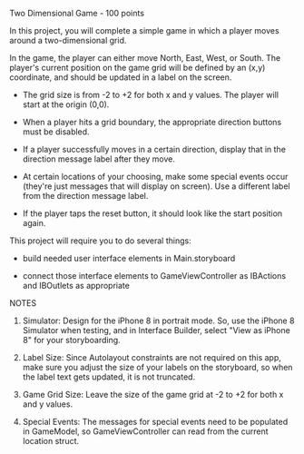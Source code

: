 Two Dimensional Game - 100 points

In this project, you will complete a simple game in which a player moves around a two-dimensional grid. 

In the game, the player can either move North, East, West, or South. The player's current position on the game grid will be defined by an (x,y) coordinate, and should be updated in a label on the screen.

- The grid size is from -2 to +2 for both x and y values. The player will start at the origin (0,0).

- When a player hits a grid boundary, the appropriate direction buttons must be disabled. 

- If a player successfully moves in a certain direction, display that in the direction message label after they move.

- At certain locations of your choosing, make some special events occur (they're just messages that will display on screen). Use a different label from the direction message label.

- If the player taps the reset button, it should look like the start position again.

This project will require you to do several things:

- build needed user interface elements in Main.storyboard

- connect those interface elements to GameViewController as IBActions and IBOutlets as appropriate


NOTES

1. Simulator: Design for the iPhone 8 in portrait mode. So, use the iPhone 8 Simulator when testing, and in Interface Builder, select "View as iPhone 8" for your storyboarding.

2. Label Size: Since Autolayout constraints are not required on this app, make sure you adjust the size of your labels on the storyboard, so when the label text gets updated, it is not truncated.

3. Game Grid Size: Leave the size of the game grid at -2 to +2 for both x and y values.

4. Special Events: The messages for special events need to be populated in GameModel, so GameViewController can read from the current location struct.


